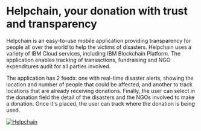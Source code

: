 # Helpchain, your donation with trust and transparency

Helpchain is an easy-to-use mobile application providing transparency for people all over the world to help the victims of disasters. Helpchain uses a variety of IBM Cloud services, including IBM Blockchain Platform. The application enables tracking of transactions, fundraising and NGO expenditures audit for all parties involved.

The application has 2 feeds: one with real-time disaster alerts, showing the location and number of people that could be affected, and another to track locations that are already receiving donations. Finally, the user can select in the donation field the detail of the disasters and the NGOs involved to make a donation. Once it's placed, the user can track where the donation is being used.

[![Helpchain](https://img.youtube.com/vi/mrtwgLhHknQ/0.jpg)](https://www.youtube.com/embed/mrtwgLhHknQ)
